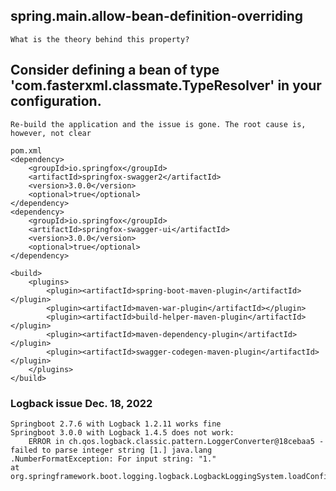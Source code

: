 ## spring.main.allow-bean-definition-overriding
    What is the theory behind this property?
    
## Consider defining a bean of type 'com.fasterxml.classmate.TypeResolver' in your configuration.
    Re-build the application and the issue is gone. The root cause is, however, not clear
    
    pom.xml
    <dependency>
        <groupId>io.springfox</groupId>
        <artifactId>springfox-swagger2</artifactId>
        <version>3.0.0</version>
        <optional>true</optional>
    </dependency>
    <dependency>
        <groupId>io.springfox</groupId>
        <artifactId>springfox-swagger-ui</artifactId>
        <version>3.0.0</version>
        <optional>true</optional>
    </dependency>
    
    <build>
        <plugins>
            <plugin><artifactId>spring-boot-maven-plugin</artifactId></plugin>
            <plugin><artifactId>maven-war-plugin</artifactId></plugin>
            <plugin><artifactId>build-helper-maven-plugin</artifactId></plugin>
            <plugin><artifactId>maven-dependency-plugin</artifactId></plugin>
            <plugin><artifactId>swagger-codegen-maven-plugin</artifactId></plugin>
        </plugins>
    </build>

### Logback issue Dec. 18, 2022
    Springboot 2.7.6 with Logback 1.2.11 works fine
    Springboot 3.0.0 with Logback 1.4.5 does not work:
        ERROR in ch.qos.logback.classic.pattern.LoggerConverter@18cebaa5 - failed to parse integer string [1.] java.lang
	.NumberFormatException: For input string: "1."
	at org.springframework.boot.logging.logback.LogbackLoggingSystem.loadConfiguration(LogbackLoggingSystem.java:251)
        
